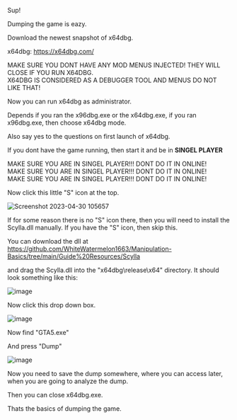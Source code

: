 Sup!

Dumping the game is eazy.

Download the newest snapshot of x64dbg.

x64dbg: https://x64dbg.com/

MAKE SURE YOU DONT HAVE ANY MOD MENUS INJECTED! THEY WILL CLOSE IF YOU RUN X64DBG.<br>
X64DBG IS CONSIDERED AS A DEBUGGER TOOL AND MENUS DO NOT LIKE THAT!

Now you can run x64dbg as administrator.

Depends if you ran the x96dbg.exe or the x64dbg.exe,
if you ran x96dbg.exe, then choose x64dbg mode.

Also say yes to the questions on first launch of x64dbg.

If you dont have the game running, then start it and be in **SINGEL PLAYER**

MAKE SURE YOU ARE IN SINGEL PLAYER!!! DONT DO IT IN ONLINE!<br>
MAKE SURE YOU ARE IN SINGEL PLAYER!!! DONT DO IT IN ONLINE!<br>
MAKE SURE YOU ARE IN SINGEL PLAYER!!! DONT DO IT IN ONLINE!<br>

Now click this little "S" icon at the top.

![Screenshot 2023-04-30 105657](https://user-images.githubusercontent.com/132128937/235342321-f639c69e-da7d-44a4-b314-2039615b99a5.png)

If for some reason there is no "S" icon there, then you will need to install the Scylla.dll manually.
If you have the "S" icon, then skip this.

You can download the dll at https://github.com/WhiteWatermelon1663/Manipulation-Basics/tree/main/Guide%20Resources/Scylla

and drag the Scylla.dll into the "x64dbg\release\x64" directory. It should look something like this:

![image](https://user-images.githubusercontent.com/132128937/235342670-f3880e68-24da-4072-b5ce-8d3b68477150.png)

Now click this drop down box.

![image](https://user-images.githubusercontent.com/132128937/235342351-be184f28-c564-4f9a-9f01-517b658e3b0d.png)

Now find "GTA5.exe"

And press "Dump"

![image](https://user-images.githubusercontent.com/132128937/235342433-7f0c2edd-0994-4563-97fc-09b696fdf012.png)

Now you need to save the dump somewhere, where you can access later, when you are going to analyze the dump.

Then you can close x64dbg.exe.

Thats the basics of dumping the game.
